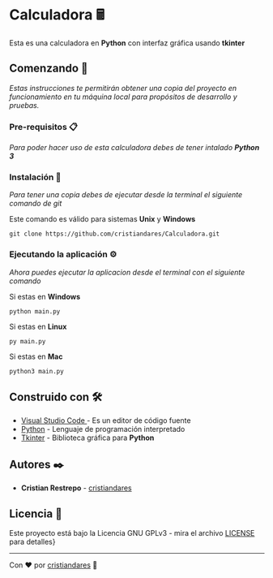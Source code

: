 # Calculadora 🖩
Esta es una calculadora en **Python** con interfaz gráfica usando **tkinter**

## Comenzando 🚀

_Estas instrucciones te permitirán obtener una copia del proyecto en funcionamiento en tu máquina local para propósitos de desarrollo y pruebas._

### Pre-requisitos 📋
_Para poder hacer uso de esta calculadora debes de tener intalado **Python 3**_

### Instalación 🔧

_Para tener una copia debes de ejecutar desde la terminal el siguiente comando de git_

Este comando es válido para sistemas **Unix** y **Windows**
```
git clone https://github.com/cristiandares/Calculadora.git
```

### Ejecutando la aplicación ⚙️
_Ahora puedes ejecutar la aplicacion desde el terminal con el siguiente comando_

Si estas en **Windows**
```
python main.py
```

Si estas en **Linux**
```
py main.py
```

Si estas en **Mac**
```
python3 main.py
```

## Construido con 🛠️

* [Visual Studio Code ](https://code.visualstudio.com/) - Es un editor de código fuente
* [Python](https://www.python.org/) - Lenguaje de programación interpretado
* [Tkinter](https://docs.python.org/es/3/library/tk.html) - Biblioteca gráfica para **Python**


## Autores ✒️

* **Cristian Restrepo** - [cristiandares](https://github.com/cristiandares)


## Licencia 📄

Este proyecto está bajo la Licencia GNU GPLv3 - mira el archivo [LICENSE](https://choosealicense.com/licenses/gpl-3.0/) para detalles}

---
Con ❤️ por [cristiandares](https://github.com/cristiandares) 🐍
